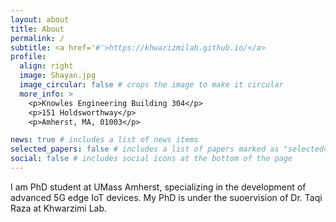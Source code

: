 ```yaml
---
layout: about
title: About
permalink: /
subtitle: <a href='#'>https://khwarizmilab.github.io/</a>
profile:
  align: right
  image: Shayan.jpg
  image_circular: false # crops the image to make it circular
  more_info: >
    <p>Knowles Engineering Building 304</p>
    <p>151 Holdsworthway</p>
    <p>Amherst, MA, 01003</p>

news: true # includes a list of news items
selected_papers: false # includes a list of papers marked as "selected={true}"
social: false # includes social icons at the bottom of the page
---
```


I am PhD student at UMass Amherst, specializing in the development of advanced 5G edge IoT devices. My PhD is under the suoervision of Dr. Taqi Raza at Khwarzimi Lab.
